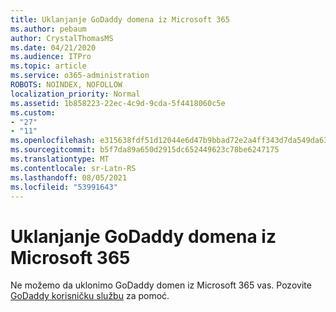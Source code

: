 ```yaml
---
title: Uklanjanje GoDaddy domena iz Microsoft 365
ms.author: pebaum
author: CrystalThomasMS
ms.date: 04/21/2020
ms.audience: ITPro
ms.topic: article
ms.service: o365-administration
ROBOTS: NOINDEX, NOFOLLOW
localization_priority: Normal
ms.assetid: 1b858223-22ec-4c9d-9cda-5f4418060c5e
ms.custom:
- "27"
- "11"
ms.openlocfilehash: e315638fdf51d12044e6d47b9bbad72e2a4ff343d7da549da63496f6c8b065f0
ms.sourcegitcommit: b5f7da89a650d2915dc652449623c78be6247175
ms.translationtype: MT
ms.contentlocale: sr-Latn-RS
ms.lasthandoff: 08/05/2021
ms.locfileid: "53991643"
---
```

# <a name="remove-your-godaddy-domain-from-microsoft-365"></a>Uklanjanje GoDaddy domena iz Microsoft 365

Ne možemo da uklonimo GoDaddy domen iz Microsoft 365 vas. Pozovite [GoDaddy korisničku službu](https://aka.ms/contact-godaddy) za pomoć.
  